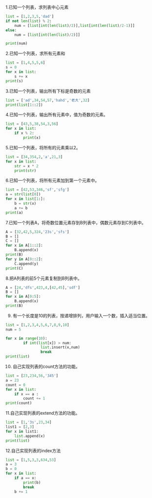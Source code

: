 1.已知一个列表，求列表中心元素  
```python
list = [1,2,3,5,'dad']
if not len(list) % 2:
    num = [list[int(len(list)/2)],list[int(len(list)/2-1)]]
else:
    num = [list[int(len(list)/2)]]

print(num)
```
2.已知一个列表，求所有元素和 
```python
list = [1,4,5,5,6]
s = 0
for x in list:
    s += x
print(s)
```
3.已知一个列表，输出所有下标是奇数的元素
```python
list = ['ad',34,54,57,'hahd','老大',32]
print(list[1::2])
```
4.已知一个列表，输出所有元素中，值为奇数的元素。
```python
list = [43,5,38,54,3,56]
for x in list:
    if x % 2:
        print(x)
```
5.已知一个列表，将所有的元素乘以2。
```python
list = [34,354,2,'a',21,3]
for x in list:
    str = x * 2
    print(str)
```
6.已知一个列表，将所有元素加到第一个元素中。
```python
list = [42,53,346,'sf','sfg']
a = str(list[0])
for x in list[1:]:
    b = str(x)
    a += b
print(a)
```
7.已知一个列表A，将奇数位置元素存到B列表中，偶数元素存到C列表中。
```python
A = [32,42,5,324,'23s','sfs']
B = []
C = []
for x in A[1::2]:
    B.append(x)
print(B)
for y in A[0::2]:
    C.append(y)
print(C)
```
8.把A列表的前5个元素复制到B列表中。
```python
A = [24,'dfs',423,4,[42,45],'sdf']
B = []
for x in A[0:5]:
    B.append(x)
print(B)
```
9. 有一个长度是10的列表，按递增排列，用户输入一个数，插入适当位置。
```python
list = [1,2,3,4,5,6,7,8,9,10]
num = 5

for x in range(10):
        if int(list[x]) > num:
                list.insert(x,num)
                break
print(list)
```
10. 自己实现列表的count方法的功能。
```python
list = [23,234,56,'345']
a = 23
count = 0
for x in list:
    if x == a :
        count += 1
print(count)
```
11.自己实现列表的extend方法的功能。
```python
list = [1,'3s',23,34]
list1 = [2,3]
for x in list1:
    list.append(x)
print(list)
```
12.自己实现列表的index方法
```python
list = [1,5,3,3,634,53]
a = 3
b = 0
for x in list:
    if a == x:
        print(b)
        break
    b += 1
```





